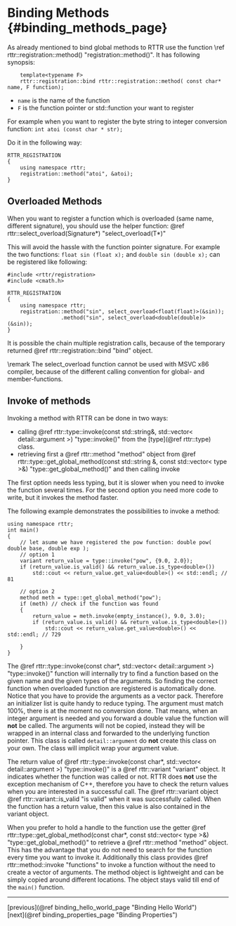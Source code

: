 Binding Methods {#binding_methods_page}
===============

As already mentioned to bind global methods to RTTR use the function \ref rttr::registration::method() "registration::method()".
It has following synopsis:
~~~~{.cpp}
    template<typename F>
    rttr::registration::bind rttr::registration::method( const char* name, F function);
~~~~
- `name` is the name of the function
- `F` is the function pointer or std::function your want to register

For example when you want to register the byte string to integer conversion function: `int atoi (const char * str);`

Do it in the following way:
~~~~{.cpp}
RTTR_REGISTRATION
{
    using namespace rttr;
    registration::method("atoi", &atoi);
}
~~~~

Overloaded Methods
------------------
When you want to register a function which is overloaded (same name, different signature),
you should use the helper function: @ref rttr::select_overload<Signature>(Signature*) "select_overload<T>(T*)"

This will avoid the hassle with the function pointer signature.
For example the two functions: `float sin (float x);` and `double sin (double x);` can be registered like following:

~~~~{.cpp}
#include <rttr/registration>
#include <cmath.h>

RTTR_REGISTRATION
{
    using namespace rttr;
    registration::method("sin", select_overload<float(float)>(&sin));
                 .method("sin", select_overload<double(double)>(&sin));
}
~~~~
It is possible the chain multiple registration calls, because of the temporary returned @ref rttr::registration::bind "bind" object.

\remark The select_overload function cannot be used with MSVC x86 compiler, because of the different calling convention for global- and member-functions. 

Invoke of methods
-----------------
Invoking a method with RTTR can be done in two ways:
- calling @ref rttr::type::invoke(const std::string&, std::vector< detail::argument >) "type::invoke()" from the [type](@ref rttr::type) class.
- retrieving first a @ref rttr::method "method" object from @ref rttr::type::get_global_method(const std::string &, const std::vector< type >&) "type::get_global_method()" and then calling invoke

The first option needs less typing, but it is slower when you need to invoke the function several times.
For the second option you need more code to write, but it invokes the method faster.

The following example demonstrates the possibilities to invoke a method:
~~~~{.cpp}
using namespace rttr;
int main()
{
    // let asume we have registered the pow function: double pow( double base, double exp );
    // option 1
    variant return_value = type::invoke("pow", {9.0, 2.0});
    if (return_value.is_valid() && return_value.is_type<double>())
        std::cout << return_value.get_value<double>() << std::endl; // 81
    
    // option 2
    method meth = type::get_global_method("pow");
    if (meth) // check if the function was found
    {
        return_value = meth.invoke(empty_instance(), 9.0, 3.0);
        if (return_value.is_valid() && return_value.is_type<double>())
            std::cout << return_value.get_value<double>() << std::endl; // 729
        
    }
}
~~~~

The @ref rttr::type::invoke(const char*, std::vector< detail::argument >) "type::invoke()" function will internally try 
to find a function based on the given name and the given types of the arguments. 
So finding the correct function when overloaded function are registered is automatically done.
Notice that you have to provide the arguments as a vector pack. Therefore an initializer list is quite handy to reduce typing.
The argument must match 100%, there is at the moment no conversion done. That means, when an integer argument is needed and you forward a double
value the function will **not** be called. The arguments will not be copied, instead they will be wrapped in an internal class and forwarded to the 
underlying function pointer. This class is called `detail::argument` do **not** create this class on your own. The class will implicit wrap your argument value.

The return value of @ref rttr::type::invoke(const char*, std::vector< detail::argument >) "type::invoke()" is a @ref rttr::variant "variant" object.
It indicates whether the function was called or not. RTTR does **not** use the exception mechanism of C++, therefore you have to check the return values when you are interested
in a successful call. The @ref rttr::variant object @ref rttr::variant::is_valid "is valid" when it was successfully called. 
When the function has a return value, then this value is also contained in the variant object.

When you prefer to hold a handle to the function use the getter @ref rttr::type::get_global_method(const char*, const std::vector< type >&) "type::get_global_method()"
to retrieve a @ref rttr::method "method" object. This has the advantage that you do not need to search for the function every time you want to invoke it.
Additionally this class provides @ref rttr::method::invoke "functions" to invoke a function without the need to create a vector of arguments.
The method object is lightweight and can be simply copied around different locations. The object stays valid till end of the `main()` function.

<hr>

<div class="btn btn-default">[previous](@ref binding_hello_world_page "Binding Hello World")</div><div class="btn btn-default">[next](@ref binding_properties_page "Binding Properties")</div>
